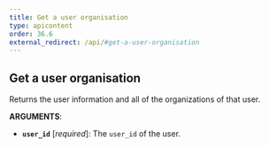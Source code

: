 ```yaml
---
title: Get a user organisation
type: apicontent
order: 36.6
external_redirect: /api/#get-a-user-organisation
---
```


## Get a user organisation

Returns the user information and all of the organizations of that user.

**ARGUMENTS**:

* **`user_id`** [*required*]:
    The `user_id` of the user.
